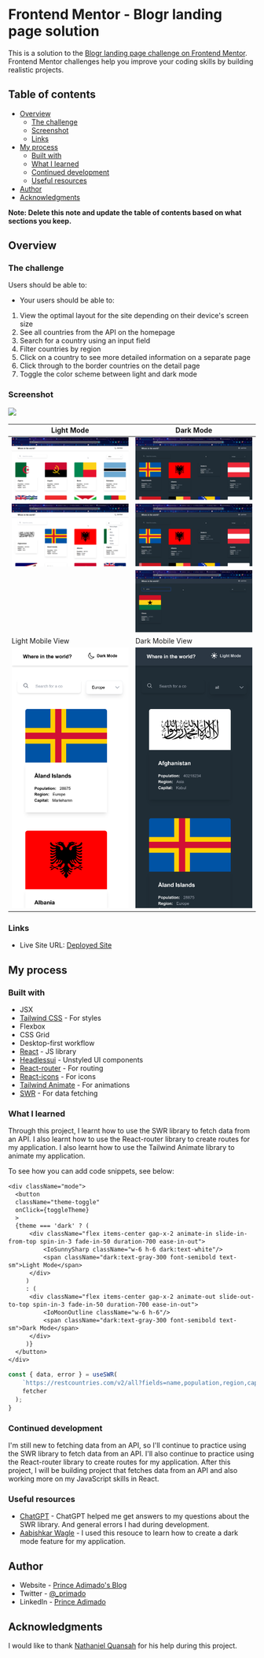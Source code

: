 # Frontend Mentor - Blogr landing page solution

This is a solution to the [Blogr landing page challenge on Frontend Mentor](https://www.frontendmentor.io/challenges/blogr-landing-page-EX2RLAApP). Frontend Mentor challenges help you improve your coding skills by building realistic projects. 

## Table of contents

- [Overview](#overview)
  - [The challenge](#the-challenge)
  - [Screenshot](#screenshot)
  - [Links](#links)
- [My process](#my-process)
  - [Built with](#built-with)
  - [What I learned](#what-i-learned)
  - [Continued development](#continued-development)
  - [Useful resources](#useful-resources)
- [Author](#author)
- [Acknowledgments](#acknowledgments)

**Note: Delete this note and update the table of contents based on what sections you keep.**

## Overview

### The challenge

Users should be able to:

- Your users should be able to:

1. View the optimal layout for the site depending on their device's screen size
2. See all countries from the API on the homepage
3. Search for a country using an input field
4. Filter countries by region
5. Click on a country to see more detailed information on a separate page
6. Click through to the border countries on the detail page
7. Toggle the color scheme between light and dark mode

### Screenshot

![](./screenshot.jpg)

| Light Mode | Dark Mode |
| ---------- | --------- |
| ![](./src/design/screenshot/man-countries-003.png) | ![](./src/design/screenshot/man-countries-004.png )|
| ![](./src/design/screenshot/man-countries-002.png) | ![](./src/design/screenshot/man-countries-004.png )|
| ![]() | ![](./src/design/screenshot/man-countries-007.png )|
| Light Mobile View | Dark Mobile View | 
| ![](./src/design/screenshot/man-countries-006.png) | ![](./src/design/screenshot/man-countries-005.png )|


### Links

- Live Site URL: [Deployed Site](https://man-countries.netlify.app/)

## My process

### Built with

- JSX
- [Tailwind CSS](https://tailwindcss.com/) - For styles
- Flexbox
- CSS Grid
- Desktop-first workflow
- [React](https://reactjs.org/) - JS library
- [Headlessui](https://headlessui.com/) - Unstyled UI components
- [React-router](https://reactrouter.com/) - For routing
- [React-icons](https://react-icons.github.io/react-icons/) - For icons
- [Tailwind Animate](https://github.com/jamiebuilds/tailwindcss-animate) - For animations
- [SWR](https://swr.vercel.app/) - For data fetching


### What I learned

Through this project, I learnt how to use the SWR library to fetch data from an API. I also learnt how to use the React-router library to create routes for my application. I also learnt how to use the Tailwind Animate library to animate my application.



To see how you can add code snippets, see below:


```JSX
<div className="mode">
  <button
  className="theme-toggle"
  onClick={toggleTheme}
  >
  {theme === 'dark' ? (
      <div className="flex items-center gap-x-2 animate-in slide-in-from-top spin-in-3 fade-in-50 duration-700 ease-in-out">
          <IoSunnySharp className="w-6 h-6 dark:text-white"/> 
          <span className="dark:text-gray-300 font-semibold text-sm">Light Mode</span>
      </div>
     )
     : (
      <div className="flex items-center gap-x-2 animate-out slide-out-to-top spin-in-3 fade-in-50 duration-700 ease-in-out">
          <IoMoonOutline className="w-6 h-6"/>
          <span className="dark:text-gray-300 font-semibold text-sm">Dark Mode</span>
      </div>
     )}
  </button>
</div>
```

```js
const { data, error } = useSWR(
    `https://restcountries.com/v2/all?fields=name,population,region,capital,flags`,
    fetcher
  );
}
```

### Continued development

I'm still new to fetching data from an API, so I'll continue to practice using the SWR library to fetch data from an API. I'll also continue to practice using the React-router library to create routes for my application. 
After this project, I will be building project that fetches data from an API and also working more on my JavaScript skills in React. 


### Useful resources

- [ChatGPT](https://chat.openai.com) - ChatGPT helped me get answers to my questions about the SWR library. And general errors I had during development.
- [Aabishkar Wagle](https://aabishkar.info.np/blogs/creating-a-dark-mode-feature-for-your-reactnextjs-application-with-tailwind-css) - I used this resouce to learn how to create a dark mode feature for my application.


## Author

- Website - [Prince Adimado's Blog](https://prince-adimado.hashnode.com/)
- Twitter - [@_primado](https://www.twitter.com/_primado)
- LinkedIn - [Prince Adimado](https://www.linkedin.com/in/primado/)

## Acknowledgments

I would like to thank [Nathaniel Quansah](https://twitter.com/onihani) for his help during this project.

